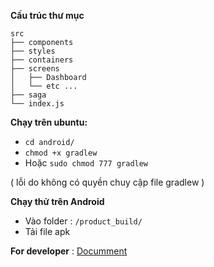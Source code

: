 **Cấu trúc thư mục**
```
src
├── components
├── styles
├── containers
├── screens
│   ├── Dashboard
│   └── etc ...
├── saga
└── index.js
```
**Chạy trên ubuntu:**
- `cd android/`
- `chmod +x gradlew`
- Hoặc `sudo chmod 777 gradlew`
  
( lỗi do không có quyền chuy cập file gradlew )

**Chạy thử trên Android** 
- Vào folder : `/product_build/`
- Tải file apk

**For developer** :
[Documment](https://reactnative.dev/docs/environment-setup)
